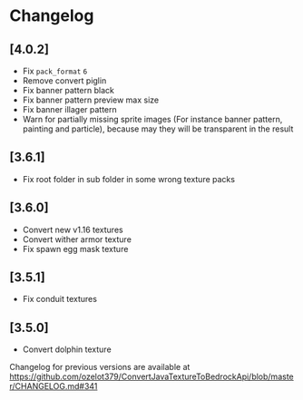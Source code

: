# Changelog

## [4.0.2]
- Fix `pack_format` `6`
- Remove convert piglin
- Fix banner pattern black
- Fix banner pattern preview max size
- Fix banner illager pattern
- Warn for partially missing sprite images (For instance banner pattern, painting and particle), because may they will be transparent in the result

## [3.6.1]
- Fix root folder in sub folder in some wrong texture packs

## [3.6.0]
- Convert new v1.16 textures
- Convert wither armor texture
- Fix spawn egg mask texture

## [3.5.1]
- Fix conduit textures

## [3.5.0]
- Convert dolphin texture

Changelog for previous versions are available at https://github.com/ozelot379/ConvertJavaTextureToBedrockApi/blob/master/CHANGELOG.md#341
